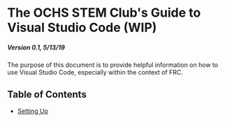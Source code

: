 # The OCHS STEM Club's Guide to Visual Studio Code (WIP)
##### Version 0.1, 5/13/19
The purpose of this document is to provide helpful information on how to use Visual Studio Code, especially within the context of FRC.

## Table of Contents
- [Setting Up](#setting-up)
